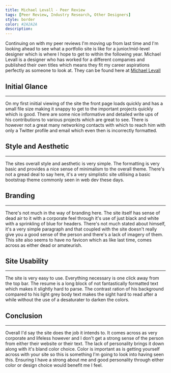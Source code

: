 ```yaml
---
title: Michael Levall - Peer Review
tags: [Peer Review, Industry Research, Other Designers]
style: border
color: #2A2A2A
description: 
---
```

Continuing on with my peer reviews I'm moving up from last time and I'm looking ahead to see what a portfolio site is like for a junior/mid-level designer which is where I hope to get to within the following year. Michael Levall is a designer who has worked for a different companies and published their own titles which means they fit my career aspirations perfectly as someone to look at. They can be found here at [Michael Levall](http://www.michaellevall.com)

## Initial Glance
---
On my first iniitial viewing of the site the front page loads quickly and has a small file size making it snappy to get to the important projects quickly which is good. There are some nice informative and detailed write ups of his contributions to various projects which are great to see. There is however not a great many networking contacts with which to reach him with only a Twitter profile and email which even then is incorrectly formatted.

## Style and Aesthetic
---
The sites overall style and aesthetic is very simple. The formatting is very basic and provides a nice sense of minimalism to the overall theme. There's not a gread deal to say here, it's a very simplistic site utilising a basic bootstrap theme commonly seen in web dev these days.

## Branding
---
There's not much in the way of branding here. The site itself has sense of dead air to it with a corporate feel through it's use of just black and white with a sprinkling of blue for headers. There's not much stated about himself, it's a very simple paragraph and that coupled with the site doesn't really give you a good sense of the person and there's a lack of imagery of them. This site also seems to have no favicon which as like last time, comes across as either dead or amateurish.

## Site Usability
---
The site is very easy to use. Everything necessary is one click away from the top bar. The resume is a long block of not fantastically formatted text which makes it slightly hard to parse. The contrast ration of his background compared to his light grey body text makes the sight hard to read after a while without the use of a desaturater to darken the colors.

## Conclusion
---
Overall I'd say the site does the job it intends to. It comes across as very corporate and lifeless however and I don't get a strong sense of the person from either their website or their text. The lack of personality brings it down along with it's bland color choice. Color is important as is getting yourself across with your site so this is something I'm going to look into having seen this. Ensuring I have a strong about me and good personality through either color or design choice would benefit me I feel.